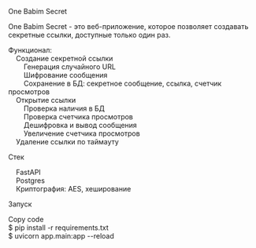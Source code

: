 One Babim Secret

One Babim Secret - это веб-приложение, которое позволяет создавать секретные ссылки, доступные только один раз.

Функционал:\
    Создание секретной ссылки\
        Генерация случайного URL\
        Шифрование сообщения\
        Сохранение в БД: секретное сообщение, ссылка, счетчик просмотров\
    Открытие ссылки\
        Проверка наличия в БД\
        Проверка счетчика просмотров\
        Дешифровка и вывод сообщения\
        Увеличение счетчика просмотров\
    Удаление ссылки по таймауту

Стек

    FastAPI\
    Postgres\
    Криптография: AES, хеширование

Запуск

Copy code\
$ pip install -r requirements.txt\
$ uvicorn app.main:app --reload
